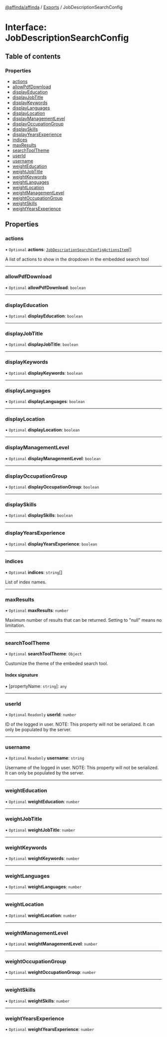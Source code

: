 [@affinda/affinda](../README.md) / [Exports](../modules.md) / JobDescriptionSearchConfig

# Interface: JobDescriptionSearchConfig

## Table of contents

### Properties

- [actions](JobDescriptionSearchConfig.md#actions)
- [allowPdfDownload](JobDescriptionSearchConfig.md#allowpdfdownload)
- [displayEducation](JobDescriptionSearchConfig.md#displayeducation)
- [displayJobTitle](JobDescriptionSearchConfig.md#displayjobtitle)
- [displayKeywords](JobDescriptionSearchConfig.md#displaykeywords)
- [displayLanguages](JobDescriptionSearchConfig.md#displaylanguages)
- [displayLocation](JobDescriptionSearchConfig.md#displaylocation)
- [displayManagementLevel](JobDescriptionSearchConfig.md#displaymanagementlevel)
- [displayOccupationGroup](JobDescriptionSearchConfig.md#displayoccupationgroup)
- [displaySkills](JobDescriptionSearchConfig.md#displayskills)
- [displayYearsExperience](JobDescriptionSearchConfig.md#displayyearsexperience)
- [indices](JobDescriptionSearchConfig.md#indices)
- [maxResults](JobDescriptionSearchConfig.md#maxresults)
- [searchToolTheme](JobDescriptionSearchConfig.md#searchtooltheme)
- [userId](JobDescriptionSearchConfig.md#userid)
- [username](JobDescriptionSearchConfig.md#username)
- [weightEducation](JobDescriptionSearchConfig.md#weighteducation)
- [weightJobTitle](JobDescriptionSearchConfig.md#weightjobtitle)
- [weightKeywords](JobDescriptionSearchConfig.md#weightkeywords)
- [weightLanguages](JobDescriptionSearchConfig.md#weightlanguages)
- [weightLocation](JobDescriptionSearchConfig.md#weightlocation)
- [weightManagementLevel](JobDescriptionSearchConfig.md#weightmanagementlevel)
- [weightOccupationGroup](JobDescriptionSearchConfig.md#weightoccupationgroup)
- [weightSkills](JobDescriptionSearchConfig.md#weightskills)
- [weightYearsExperience](JobDescriptionSearchConfig.md#weightyearsexperience)

## Properties

### actions

• `Optional` **actions**: [`JobDescriptionSearchConfigActionsItem`](JobDescriptionSearchConfigActionsItem.md)[]

A list of actions to show in the dropdown in the embedded search tool

___

### allowPdfDownload

• `Optional` **allowPdfDownload**: `boolean`

___

### displayEducation

• `Optional` **displayEducation**: `boolean`

___

### displayJobTitle

• `Optional` **displayJobTitle**: `boolean`

___

### displayKeywords

• `Optional` **displayKeywords**: `boolean`

___

### displayLanguages

• `Optional` **displayLanguages**: `boolean`

___

### displayLocation

• `Optional` **displayLocation**: `boolean`

___

### displayManagementLevel

• `Optional` **displayManagementLevel**: `boolean`

___

### displayOccupationGroup

• `Optional` **displayOccupationGroup**: `boolean`

___

### displaySkills

• `Optional` **displaySkills**: `boolean`

___

### displayYearsExperience

• `Optional` **displayYearsExperience**: `boolean`

___

### indices

• `Optional` **indices**: `string`[]

List of index names.

___

### maxResults

• `Optional` **maxResults**: `number`

Maximum number of results that can be returned. Setting to "null" means no limitation.

___

### searchToolTheme

• `Optional` **searchToolTheme**: `Object`

Customize the theme of the embeded search tool.

#### Index signature

▪ [propertyName: `string`]: `any`

___

### userId

• `Optional` `Readonly` **userId**: `number`

ID of the logged in user.
NOTE: This property will not be serialized. It can only be populated by the server.

___

### username

• `Optional` `Readonly` **username**: `string`

Username of the logged in user.
NOTE: This property will not be serialized. It can only be populated by the server.

___

### weightEducation

• `Optional` **weightEducation**: `number`

___

### weightJobTitle

• `Optional` **weightJobTitle**: `number`

___

### weightKeywords

• `Optional` **weightKeywords**: `number`

___

### weightLanguages

• `Optional` **weightLanguages**: `number`

___

### weightLocation

• `Optional` **weightLocation**: `number`

___

### weightManagementLevel

• `Optional` **weightManagementLevel**: `number`

___

### weightOccupationGroup

• `Optional` **weightOccupationGroup**: `number`

___

### weightSkills

• `Optional` **weightSkills**: `number`

___

### weightYearsExperience

• `Optional` **weightYearsExperience**: `number`
